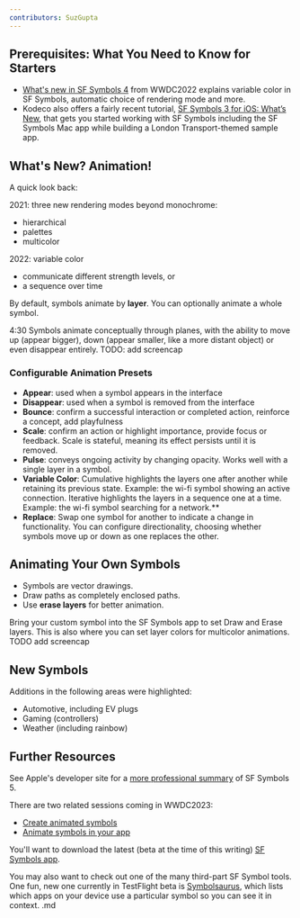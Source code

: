 ```yaml
---
contributors: SuzGupta
---
```


## Prerequisites: What You Need to Know for Starters

- [What's new in SF Symbols 4](https://developer.apple.com/videos/play/wwdc2022/10157) from WWDC2022 explains variable color in SF Symbols, automatic choice of rendering mode and more. 
- Kodeco also offers a fairly recent tutorial, [SF Symbols 3 for iOS: What’s New](https://www.kodeco.com/28867639-sf-symbols-3-for-ios-what-s-new), that gets you started working with SF Symbols including the SF Symbols Mac app while building a London Transport-themed sample app.

## What's New? Animation!

A quick look back:

2021: three new rendering modes beyond monochrome:
- hierarchical
- palettes
- multicolor 

2022: variable color
- communicate different strength levels, or
- a sequence over time

By default, symbols animate by **layer**. You can optionally animate a whole symbol.

4:30 Symbols animate conceptually through planes, with the ability to move up (appear bigger), down (appear smaller, like a more distant object) or even disappear entirely.
TODO: add screencap

### Configurable Animation Presets

- **Appear**: used when a symbol appears in the interface
- **Disappear**: used when a symbol is removed from the interface
- **Bounce**: confirm a successful interaction or completed action, reinforce a concept, add playfulness
- **Scale**: confirm an action or highlight importance, provide focus or feedback. Scale is stateful, meaning its effect persists until it is removed.
- **Pulse**: conveys ongoing activity by changing opacity. Works well with a single layer in a symbol.
- **Variable Color**: Cumulative highlights the layers one after another while retaining its previous state. Example: the wi-fi symbol showing an active connection. Iterative highlights the layers in a sequence one at a time. Example: the wi-fi symbol searching for a network.**
- **Replace**: Swap one symbol for another to indicate a change in functionality. You can configure directionality, choosing whether symbols move up or down as one replaces the other.

## Animating Your Own Symbols

- Symbols are vector drawings. 
- Draw paths as completely enclosed paths.
- Use **erase layers** for better animation.

Bring your custom symbol into the SF Symbols app to set Draw and Erase layers. This is also where you can set layer colors for multicolor animations. TODO add screencap

## New Symbols

Additions in the following areas were highlighted:
- Automotive, including EV plugs
- Gaming (controllers)
- Weather (including rainbow)

## Further Resources

See Apple's developer site for a [more professional summary](https://developer.apple.com/sf-symbols/) of SF Symbols 5.

There are two related sessions coming in WWDC2023:

- [Create animated symbols](https://developer.apple.com/wwdc23/10257)
- [Animate symbols in your app](https://developer.apple.com/wwdc23/10258)

You'll want to download the latest (beta at the time of this writing) [SF Symbols app](https://developer.apple.com/sf-symbols/).

You may also want to check out one of the many third-part SF Symbol tools. One fun, new one currently in TestFlight beta is [Symbolsaurus](https://testflight.apple.com/join/37LGuo07), which lists which apps on your device use a particular symbol so you can see it in context. 
 .md
